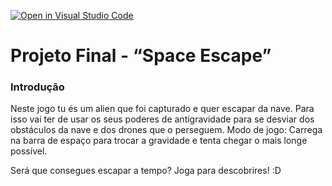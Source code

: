 [![Open in Visual Studio Code](https://classroom.github.com/assets/open-in-vscode-c66648af7eb3fe8bc4f294546bfd86ef473780cde1dea487d3c4ff354943c9ae.svg)](https://classroom.github.com/online_ide?assignment_repo_id=7677758&assignment_repo_type=AssignmentRepo)
# Projeto Final - “Space Escape”

### Introdução

Neste jogo tu és um alien que foi capturado e quer escapar da nave. Para isso vai ter de usar os seus poderes de antigravidade para se desviar dos obstáculos da nave e dos drones que o perseguem.
Modo de jogo: Carrega na barra de espaço para trocar a gravidade e tenta chegar o mais longe possível.

Será que consegues escapar a tempo? Joga para descobrires!  :D